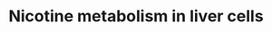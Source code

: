 ---
annotations:
- id: CL:0000182
  parent: native cell
  type: Cell Type Ontology
  value: hepatocyte
- id: PW:0000721
  parent: drug pathway
  type: Pathway Ontology
  value: nicotine drug pathway
- id: PW:0000754
  parent: drug pathway
  type: Pathway Ontology
  value: drug pathway
- id: PW:0001229
  parent: classic metabolic pathway
  type: Pathway Ontology
  value: xenobiotic metabolic pathway
authors:
- Khanspers
- AlexanderPico
- MaintBot
- Egonw
- Ddigles
- DeSl
- Asios Olia
- Eweitz
description: Nicotine results in many metabolites after metabolization in the liver.  Nicotine
  is the main factor behind smoking addiction, therefore nicotine supplements can
  be used to stop smoking.   Nicotine is metabolized by several enzymes in the liver
  such as the CYP2A6 enzyme. CYP2A6 is a xenobiotic (xenos = foreigner, bios = life)
  metabolizer.   How well nicotine can be metabolized by the human body is not standard
  and depends on racial, gender, genetic and environmental factors.   The cotinine
  metabolite seen above in the center of the nicotine metabolism pathway is a smoking
  biomarker and can been measured in various tissues such as blood, urine and sweat.
last-edited: 2021-07-08
ndex: 38f622eb-8b63-11eb-9e72-0ac135e8bacf
organisms:
- Homo sapiens
redirect_from:
- /index.php/Pathway:WP1600
- /instance/WP1600
- /instance/WP1600_r119518
revision: r119518
schema-jsonld:
- '@context': https://schema.org/
  '@id': https://wikipathways.github.io/pathways/WP1600.html
  '@type': Dataset
  creator:
    '@type': Organization
    name: WikiPathways
  description: Nicotine results in many metabolites after metabolization in the liver.  Nicotine
    is the main factor behind smoking addiction, therefore nicotine supplements can
    be used to stop smoking.   Nicotine is metabolized by several enzymes in the liver
    such as the CYP2A6 enzyme. CYP2A6 is a xenobiotic (xenos = foreigner, bios = life)
    metabolizer.   How well nicotine can be metabolized by the human body is not standard
    and depends on racial, gender, genetic and environmental factors.   The cotinine
    metabolite seen above in the center of the nicotine metabolism pathway is a smoking
    biomarker and can been measured in various tissues such as blood, urine and sweat.
  keywords:
  - 3'-Hydroxycotinine
  - 3'-Hydroxycotinine glucuronide
  - 5'-Hydroxycotinine
  - AOX1
  - CYP2A6
  - CYP2B6
  - Cotinine
  - Cotinine N-oxide
  - Cotinineglucuronide
  - FMO3
  - Nicotine
  - Nicotine iminium ion
  - Nicotine-Gluc
  - Nicotine-N-oxide
  - Nornicotine
  - UGT1A4
  - UGT1A9
  license: CC0
  name: Nicotine metabolism in liver cells
seo: CreativeWork
title: Nicotine metabolism in liver cells
wpid: WP1600
---